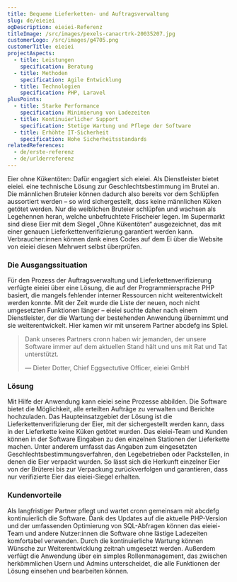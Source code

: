 ```yaml
---
title: Bequeme Lieferketten- und Auftragsverwaltung
slug: de/eieiei
ogDescription: eieiei-Referenz
titleImage: /src/images/pexels-canacrtrk-20035207.jpg
customerLogo: /src/images/g4705.png
customerTitle: eieiei
projectAspects:
  - title: Leistungen
    specification: Beratung
  - title: Methoden
    specification: Agile Entwicklung
  - title: Technologien
    specification: PHP, Laravel
plusPoints:
  - title: Starke Performance
    specification: Minimierung von Ladezeiten
  - title: Kontinuierlicher Support
    specification: Stetige Wartung und Pflege der Software
  - title: Erhöhte IT-Sicherheit
    specification: Hohe Sicherheitsstandards
relatedReferences:
  - de/erste-referenz
  - de/urlderreferenz
---
```

Eier ohne Kükentöten: Dafür engagiert sich eieiei. Als Dienstleister bietet eieiei. eine technische Lösung zur Geschlechtsbestimmung im Brutei an. Die männlichen Bruteier können dadurch also bereits vor dem Schlüpfen aussortiert werden – so wird sichergestellt, dass keine männlichen Küken getötet werden. Nur die weiblichen Bruteier schlüpfen und wachsen als Legehennen heran, welche unbefruchtete Frischeier legen. Im Supermarkt sind diese Eier mit dem Siegel „Ohne Kükentöten“ ausgezeichnet, das mit einer genauen Lieferkettenverifizierung garantiert werden kann. Verbraucher:innen können dank eines Codes auf dem Ei über die Website von eieiei diesen Mehrwert selbst überprüfen.

### **Die Ausgangssituation**

Für den Prozess der Auftragsverwaltung und Lieferkettenverifizierung verfügte eieiei über eine Lösung, die auf der Programmiersprache PHP basiert, die mangels fehlender interner Ressourcen nicht weiterentwickelt werden konnte. Mit der Zeit wurde die Liste der neuen, noch nicht umgesetzten Funktionen länger – eieiei suchte daher nach einem Dienstleister, der die Wartung der bestehenden Anwendung übernimmt und sie weiterentwickelt. Hier kamen wir mit unserem Partner abcdefg ins Spiel.

> Dank unseres Partners cronn haben wir jemanden, der unsere Software immer auf dem aktuellen Stand hält und uns mit Rat und Tat unterstützt.
>
> — Dieter Dotter, Chief Eggsectutive Officer, eieiei GmbH

### **Lösung**

Mit Hilfe der Anwendung kann eieiei seine Prozesse abbilden. Die Software bietet die Möglichkeit, alle erteilten Aufträge zu verwalten und Berichte hochzuladen. Das Haupteinsatzgebiet der Lösung ist die Lieferkettenverifizierung der Eier, mit der sichergestellt werden kann, dass in der Lieferkette keine Küken getötet wurden. Das eieiei-Team und Kunden können in der Software Eingaben zu den einzelnen Stationen der Lieferkette machen. Unter anderem umfasst das Angaben zum eingesetzten Geschlechtsbestimmungsverfahren, den Legebetrieben oder Packstellen, in denen die Eier verpackt wurden. So lässt sich die Herkunft einzelner Eier von der Brüterei bis zur Verpackung zurückverfolgen und garantieren, dass nur verifizierte Eier das eieiei-Siegel erhalten.

### **Kundenvorteile**

Als langfristiger Partner pflegt und wartet cronn gemeinsam mit abcdefg kontinuierlich die Software. Dank des Updates auf die aktuelle PHP-Version und der umfassenden Optimierung von SQL-Abfragen können das eieiei-Team und andere Nutzer:innen die Software ohne lästige Ladezeiten komfortabel verwenden. Durch die kontinuierliche Wartung können Wünsche zur Weiterentwicklung zeitnah umgesetzt werden. Außerdem verfügt die Anwendung über ein simples Rollenmanagement, das zwischen herkömmlichen Usern und Admins unterscheidet, die alle Funktionen der Lösung einsehen und bearbeiten können.
